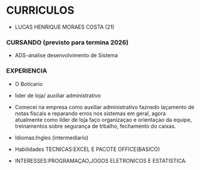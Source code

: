 # CURRICULOS

 * LUCAS HENRIQUE MORAES COSTA (21)

### CURSANDO  (previsto para termina 2026)
* ADS-analise desenvolvimento de Sistema

### EXPERIENCIA 
* O Boticario
 * lider de loja/ auxiliar administrativo
 * Comecei na empresa como auxiliar administrativo faznedo laçamento de notas fiscais e reparando erros nos 
 sistemas em geral, agora atualmente como lider de loja faço organizaçao e orientaçao da equipe, treinamentos 
 sobre segurança de trbalho, fechamento do caixas. 
 
* Idiomas:Ingles (intermediario)
 
* Habilidades TECNICAS:EXCEL E PACOTE OFFICE(BASICO)
 
 * INTERESSES:PROGRAMAÇAO,JOGOS ELETRONICOS E ESTATISTICA. 